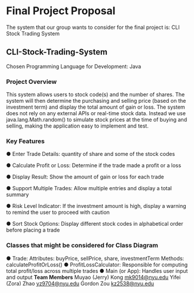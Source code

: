 # Final Project Proposal
The system that our group wants to consider for the final project is: CLI Stock Trading System
## CLI-Stock-Trading-System
Chosen Programming Language for Development: Java
### Project Overview
This system allows users to stock code(s) and the number of shares. The system will then determine the purchasing and selling price (based on the investment term) and display the total amount of gain or loss.
The system does not rely on any external APIs or real-time stock data. Instead we use java.lang.Math.random() to simulate stock prices at the time of buying and selling, making the application  easy to implement and test. 
### Key Features
● Enter Trade Details: quantity of share and some of the stock codes

● Calculate Profit or Loss: Determine if the trade made a profit or a loss

● Display Result: Show the amount of gain or loss for each trade

● Support Multiple Trades: Allow multiple entries and display a total summary

● Risk Level Indicator: If the investment amount is high, display a warning to remind the user to proceed with caution

● Sort Stock Options: Display different stock codes in alphabetical order before placing a trade
### Classes that might be considered for Class Diagram
● Trade:
  Attributes: buyPrice, sellPrice, share, investmentTerm
  Methods: calculateProfitOrLoss()
● ProfitLossCalculator:
  Responsible for computing total profit/loss across multiple trades
● Main (or App): 
  Handles user input and output
**Team Members**
Muyao (Jerry) Kong mk9014@nyu.edu
Yifei (Zora) Zhao yz9704@nyu.edu
Gordon Zou kz2538@nyu.edu


